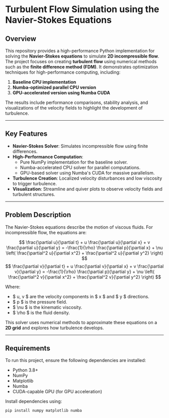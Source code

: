 # Turbulent Flow Simulation using the Navier-Stokes Equations

## Overview

This repository provides a high-performance Python implementation for solving the **Navier-Stokes equations** to simulate **2D incompressible flow**. The project focuses on creating **turbulent flow** using numerical methods such as the **finite difference method (FDM)**. It demonstrates optimization techniques for high-performance computing, including:

1. **Baseline CPU implementation**  
2. **Numba-optimized parallel CPU version**  
3. **GPU-accelerated version using Numba CUDA**

The results include performance comparisons, stability analysis, and visualizations of the velocity fields to highlight the development of turbulence.

---

## Key Features

- **Navier-Stokes Solver**: Simulates incompressible flow using finite differences.
- **High-Performance Computation**:
  - Pure NumPy implementation for the baseline solver.
  - Numba-accelerated CPU solver for parallel computations.
  - GPU-based solver using Numba's CUDA for massive parallelism.
- **Turbulence Creation**: Localized velocity disturbances and low viscosity to trigger turbulence.
- **Visualization**: Streamline and quiver plots to observe velocity fields and turbulent structures.

---

## Problem Description

The Navier-Stokes equations describe the motion of viscous fluids. For incompressible flow, the equations are:

$$
\frac{\partial u}{\partial t} + u \frac{\partial u}{\partial x} + v \frac{\partial u}{\partial y} = -\frac{1}{\rho} \frac{\partial p}{\partial x} + \nu \left( \frac{\partial^2 u}{\partial x^2} + \frac{\partial^2 u}{\partial y^2} \right)
$$
$$
\frac{\partial v}{\partial t} + u \frac{\partial v}{\partial x} + v \frac{\partial v}{\partial y} = -\frac{1}{\rho} \frac{\partial p}{\partial y} + \nu \left( \frac{\partial^2 v}{\partial x^2} + \frac{\partial^2 v}{\partial y^2} \right)
$$

Where:  

- $ u, v $ are the velocity components in $ x $ and $ y $ directions.  
- $ p $ is the pressure field.  
- $ \nu $ is the kinematic viscosity.  
- $ \rho $ is the fluid density.  

This solver uses numerical methods to approximate these equations on a **2D grid** and explores how turbulence develops.

---

## Requirements

To run this project, ensure the following dependencies are installed:

- Python 3.8+
- NumPy
- Matplotlib
- Numba
- CUDA-capable GPU (for GPU acceleration)

Install dependencies using:

```bash
pip install numpy matplotlib numba
